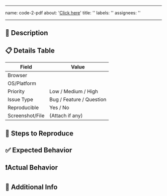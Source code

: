 <!--
---
name: code-2-pdf
about: <a href src="https://codecr4cker.github.io/Code-2-pdf"> click here</a>
title: ''
labels: ''
assignees: ''

---

-->
---
name: code-2-pdf
about: '<a href="https://codecr4cker.github.io/Code-2-pdf" target="_blank">Click here</a>'
title: ''
labels: ''
assignees: ''

---

## 📝 Description  
<!-- Describe the issue or suggestion in detail -->

## 📋 Details Table

| Field            | Value                      |
|------------------|----------------------------|
| Browser          |                            |
| OS/Platform      |                            |
| Priority         | Low / Medium / High        |
| Issue Type       | Bug / Feature / Question   |
| Reproducible     | Yes / No                   |
| Screenshot/File  | (Attach if any)            |

## 📌 Steps to Reproduce  
<!-- Step-by-step instructions to reproduce the issue -->

## ✅ Expected Behavior  
<!-- What did you expect to happen? -->

## ❗Actual Behavior  
<!-- What actually happened? -->

## 📎 Additional Info  
<!-- Add any extra context or logs -->



